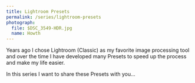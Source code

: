 ```yaml
---
title: Lightroom Presets
permalink: /series/lightroom-presets
photograph:
  file: $DSC_3549-HDR.jpg
  name: Howth
---
```


Years ago I chose Lightroom (Classic) as my favorite image processing tool and over the time I have developed many Presets to speed up the process and make my life easier.

In this series I want to share these Presets with you...
